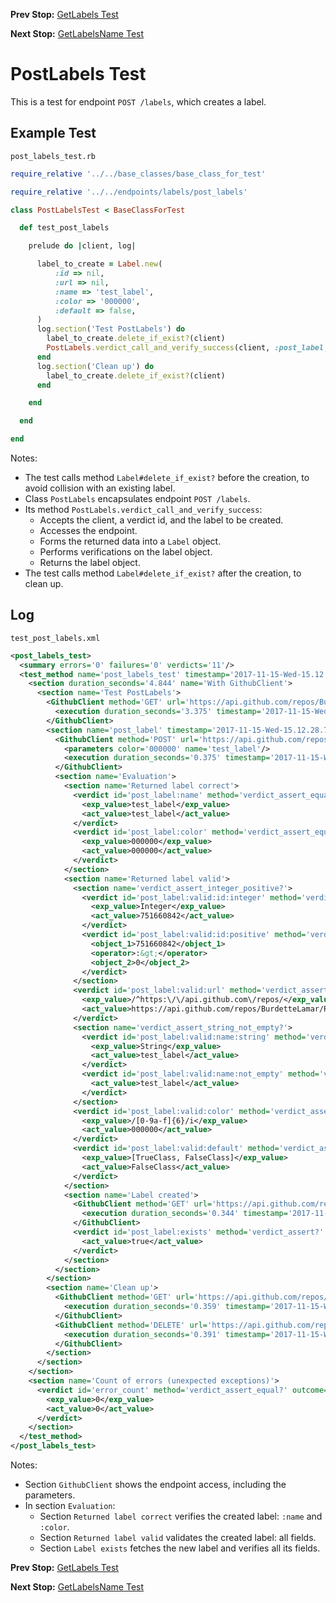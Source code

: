 <!--- GENERATED FILE, DO NOT EDIT --->
**Prev Stop:** [GetLabels Test](./GetLabels.md#getlabels-test)

**Next Stop:** [GetLabelsName Test](./GetLabelsName.md#getlabelsname-test)


# PostLabels Test

This is a test for endpoint `POST /labels`, which creates a label.

## Example Test

<code>post_labels_test.rb</code>
```ruby
require_relative '../../base_classes/base_class_for_test'

require_relative '../../endpoints/labels/post_labels'

class PostLabelsTest < BaseClassForTest

  def test_post_labels

    prelude do |client, log|

      label_to_create = Label.new(
          :id => nil,
          :url => nil,
          :name => 'test_label',
          :color => '000000',
          :default => false,
      )
      log.section('Test PostLabels') do
        label_to_create.delete_if_exist?(client)
        PostLabels.verdict_call_and_verify_success(client, :post_label, label_to_create)
      end
      log.section('Clean up') do
        label_to_create.delete_if_exist?(client)
      end

    end

  end

end
```

Notes:

- The test calls method `Label#delete_if_exist?` before the creation, to avoid collision with an existing label.
- Class `PostLabels` encapsulates endpoint `POST /labels`.
- Its method `PostLabels.verdict_call_and_verify_success`:
  - Accepts the client, a verdict id, and the label to be created.
  - Accesses the endpoint.
  - Forms the returned data into a `Label` object.
  - Performs verifications on the label object.
  - Returns the label object.
- The test calls method `Label#delete_if_exist?` after the creation, to clean up.

## Log

<code>test_post_labels.xml</code>
```xml
<post_labels_test>
  <summary errors='0' failures='0' verdicts='11'/>
  <test_method name='post_labels_test' timestamp='2017-11-15-Wed-15.12.25.344'>
    <section duration_seconds='4.844' name='With GithubClient'>
      <section name='Test PostLabels'>
        <GithubClient method='GET' url='https://api.github.com/repos/BurdetteLamar/RubyTest/labels/test_label'>
          <execution duration_seconds='3.375' timestamp='2017-11-15-Wed-15.12.25.344'/>
        </GithubClient>
        <section name='post_label' timestamp='2017-11-15-Wed-15.12.28.720'>
          <GithubClient method='POST' url='https://api.github.com/repos/BurdetteLamar/RubyTest/labels'>
            <parameters color='000000' name='test_label'/>
            <execution duration_seconds='0.375' timestamp='2017-11-15-Wed-15.12.28.720'/>
          </GithubClient>
          <section name='Evaluation'>
            <section name='Returned label correct'>
              <verdict id='post_label:name' method='verdict_assert_equal?' outcome='passed' volatile='false'>
                <exp_value>test_label</exp_value>
                <act_value>test_label</act_value>
              </verdict>
              <verdict id='post_label:color' method='verdict_assert_equal?' outcome='passed' volatile='false'>
                <exp_value>000000</exp_value>
                <act_value>000000</act_value>
              </verdict>
            </section>
            <section name='Returned label valid'>
              <section name='verdict_assert_integer_positive?'>
                <verdict id='post_label:valid:id:integer' method='verdict_assert_kind_of?' outcome='passed' volatile='false'>
                  <exp_value>Integer</exp_value>
                  <act_value>751660842</act_value>
                </verdict>
                <verdict id='post_label:valid:id:positive' method='verdict_assert_operator?' outcome='passed' volatile='false'>
                  <object_1>751660842</object_1>
                  <operator>:&gt;</operator>
                  <object_2>0</object_2>
                </verdict>
              </section>
              <verdict id='post_label:valid:url' method='verdict_assert_match?' outcome='passed' volatile='false'>
                <exp_value>/^https:\/\/api.github.com\/repos/</exp_value>
                <act_value>https://api.github.com/repos/BurdetteLamar/RubyTest/labels/test_label</act_value>
              </verdict>
              <section name='verdict_assert_string_not_empty?'>
                <verdict id='post_label:valid:name:string' method='verdict_assert_kind_of?' outcome='passed' volatile='false'>
                  <exp_value>String</exp_value>
                  <act_value>test_label</act_value>
                </verdict>
                <verdict id='post_label:valid:name:not_empty' method='verdict_refute_empty?' outcome='passed' volatile='false'>
                  <act_value>test_label</act_value>
                </verdict>
              </section>
              <verdict id='post_label:valid:color' method='verdict_assert_match?' outcome='passed' volatile='false'>
                <exp_value>/[0-9a-f]{6}/i</exp_value>
                <act_value>000000</act_value>
              </verdict>
              <verdict id='post_label:valid:default' method='verdict_assert_includes?' outcome='passed' volatile='false'>
                <exp_value>[TrueClass, FalseClass]</exp_value>
                <act_value>FalseClass</act_value>
              </verdict>
            </section>
            <section name='Label created'>
              <GithubClient method='GET' url='https://api.github.com/repos/BurdetteLamar/RubyTest/labels/test_label'>
                <execution duration_seconds='0.344' timestamp='2017-11-15-Wed-15.12.29.095'/>
              </GithubClient>
              <verdict id='post_label:exists' method='verdict_assert?' outcome='passed' volatile='false'>
                <act_value>true</act_value>
              </verdict>
            </section>
          </section>
        </section>
        <section name='Clean up'>
          <GithubClient method='GET' url='https://api.github.com/repos/BurdetteLamar/RubyTest/labels/test_label'>
            <execution duration_seconds='0.359' timestamp='2017-11-15-Wed-15.12.29.438'/>
          </GithubClient>
          <GithubClient method='DELETE' url='https://api.github.com/repos/BurdetteLamar/RubyTest/labels/test_label'>
            <execution duration_seconds='0.391' timestamp='2017-11-15-Wed-15.12.29.798'/>
          </GithubClient>
        </section>
      </section>
    </section>
    <section name='Count of errors (unexpected exceptions)'>
      <verdict id='error_count' method='verdict_assert_equal?' outcome='passed' volatile='true'>
        <exp_value>0</exp_value>
        <act_value>0</act_value>
      </verdict>
    </section>
  </test_method>
</post_labels_test>
```

Notes:

- Section `GithubClient` shows the endpoint access, including the parameters.
- In section `Evaluation`:
  - Section `Returned label correct` verifies the created label: `:name` and `:color`.
  - Section `Returned label valid` validates the created label: all fields.
  - Section `Label exists` fetches the new label and verifies all its fields.

**Prev Stop:** [GetLabels Test](./GetLabels.md#getlabels-test)

**Next Stop:** [GetLabelsName Test](./GetLabelsName.md#getlabelsname-test)

